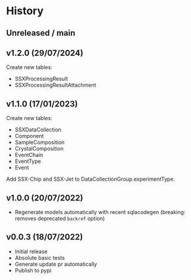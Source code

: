 # History

## Unreleased / main

## v1.2.0 (29/07/2024)

Create new tables:

- SSXProcessingResult
- SSXProcessingResultAttachment

## v1.1.0 (17/01/2023)

Create new tables:

-   SSXDataCollection
-   Component
-   SampleComposition
-   CrystalComposition
-   EventChain
-   EventType
-   Event

Add SSX-Chip and SSX-Jet to DataCollectionGroup.experimentType.

## v1.0.0 (20/07/2022)

-   Regenerate models automatically with recent sqlacodegen (breaking: removes deprecated `backref` option)

## v0.0.3 (18/07/2022)

-   Initial release
-   Absolute basic tests
-   Generate update pr automatically
-   Publish to pypi
